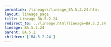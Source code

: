 ```yaml
---
permalink: /lineages/lineage_BA.5.2.24.html
layout: lineage_page
title: Lineage BA.5.2.24
redirect_to: ../lineage.html?lineage=BA.5.2.24
lineage: BA.5.2.24
parent: BA.5.2
children: ['BA.5.2.24']
---
```

